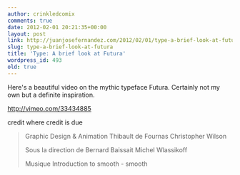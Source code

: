 ```yaml
---
author: crinkledcomix
comments: true
date: 2012-02-01 20:21:35+00:00
layout: post
link: http://juanjosefernandez.com/2012/02/01/type-a-brief-look-at-futura/
slug: type-a-brief-look-at-futura
title: 'Type: A brief look at Futura'
wordpress_id: 493
old: true
---
```


Here's a beautiful video on the mythic typeface Futura. Certainly not my own but a definite inspiration.

http://vimeo.com/33434885

credit where credit is due


<blockquote>Graphic Design & Animation
Thibault de Fournas
Christopher Wilson

Sous la direction de
Bernard Baissait
Michel Wlassikoff

Musique
Introduction to smooth - smooth</blockquote>
